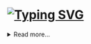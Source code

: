 # [![Typing SVG](https://readme-typing-svg.demolab.com/?font=VT323&size=70&duration=4000&pause=300&color=50ce95&center=true&vCenter=true&multiline=true&repeat=false&random=false&width=1300&height=200&lines=Hi+everyone;I'm+Eliza,+a+self+taught+frontend+developer)](https://git.io/typing-svg)

<details>
  <summary>
    Read more...
  </summary>

  ## About me:

  I am fascinated by how internet and computer works. Currently embarking on a journey to learn how to create aesthetically pleasing and easy to navigate websites.
  
  <img align="right" width="400" src="https://img.freepik.com/free-vector/hand-coding-concept-illustration_114360-8193.jpg" />
  <br><br>

- 📖 I’m currently learning **TypeScript**
  
- 💻 I’m currently working on **Makeup artist website**
  
- 👨‍💻 All of my projects are available at [Eliza's portfolio](https://eliza-nierwinska.vercel.app/)
  
- 📧 How to reach me **nierwinskaeliza@gmail.com**
  
- 🌱 Know about my experiences [my resume](https://eliza-nierwinska.vercel.app/resume)

<br><br><br><br>

## My skills:
  
### **Programming languages:**
<a href="https://skillicons.dev">
  <img src="https://skillicons.dev/icons?i=js,html,css,ts,py" />
</a>


### **Frameworks/Libraries:**
  
  * React
  * React Redux
  * React Router
  * React Three Fiber
  * Three.js
  * Next.js
  * TailwindCSS


### **Tools:**
  
  * Git
  * Github
  * Command Line
  * Blender


### **Languages:**
  
  | Language      | Proficiency     |
  | ------------- | --------------  |
  | English       | C1              |
  | German        | B1              |
  | Polish        | Native language |
  <br>

[![](https://img.shields.io/badge/linkedin-0a66c2)]([http://linkedin.com/in/ingridrosselis](https://www.linkedin.com/in/eliza-nierwi%C5%84ska-583385278/))
[![](https://img.shields.io/badge/blog-a0c172)](https://tech-blog-en.vercel.app/)
</details>
